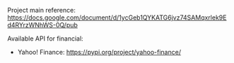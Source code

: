 Project main reference: https://docs.google.com/document/d/1ycGeb1QYKATG6jvz74SAMqxrlek9Ed4RYrzWNhWS-0Q/pub


Available API for financial:
 - Yahoo! Finance: https://pypi.org/project/yahoo-finance/
